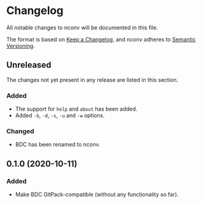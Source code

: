 # Changelog

All notable changes to nconv will be documented in this file.

The format is based on [Keep a Changelog](https://keepachangelog.com/en/1.0.0/), and nconv adheres to [Semantic Versioning](https://semver.org/spec/v2.0.0.html).

## Unreleased

The changes not yet present in any release are listed in this section.

### Added

* The support for `help` and `about` has been added.
* Added `-b`, `-d`, `-s`, `-u` and `-w` options.

### Changed

* BDC has been renamed to nconv.

## 0.1.0 (2020-10-11)

### Added

* Make BDC GitPack-compatible (without any functionality so far).
